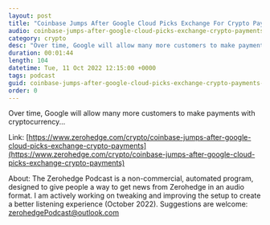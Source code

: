 ```yaml
---
layout: post
title: "Coinbase Jumps After Google Cloud Picks Exchange For Crypto Payments"
audio: coinbase-jumps-after-google-cloud-picks-exchange-crypto-payments-0
category: crypto
desc: "Over time, Google will allow many more customers to make payments with cryptocurrency..."
duration: 00:01:44
length: 104
datetime: Tue, 11 Oct 2022 12:15:00 +0000
tags: podcast
guid: coinbase-jumps-after-google-cloud-picks-exchange-crypto-payments-0
order: 0
---
```

Over time, Google will allow many more customers to make payments with cryptocurrency...

Link: [https://www.zerohedge.com/crypto/coinbase-jumps-after-google-cloud-picks-exchange-crypto-payments](https://www.zerohedge.com/crypto/coinbase-jumps-after-google-cloud-picks-exchange-crypto-payments)

About: The Zerohedge Podcast is a non-commercial, automated program, designed to give people a way to get news from Zerohedge in an audio format.  I am actively working on tweaking and improving the setup to create a better listening experience (October 2022).  Suggestions are welcome: [zerohedgePodcast@outlook.com](mailto:zerohedgePodcast@outlook.com)
